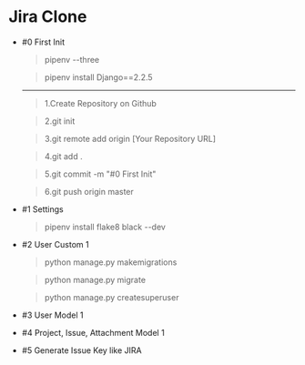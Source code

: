 # Jira Clone 

- #0 First Init 

    > pipenv --three 

    > pipenv install Django==2.2.5

    --------------------------------------------------------------
    
    > 1.Create Repository on Github 

    > 2.git init

    > 3.git remote add origin [Your Repository URL]

    > 4.git add .

    > 5.git commit -m "#0 First Init" 

    > 6.git push origin master 


- #1 Settings

    > pipenv install flake8 black --dev 

- #2 User Custom 1

    > python manage.py makemigrations

    > python manage.py migrate 

    > python manage.py createsuperuser 

- #3 User Model 1

- #4 Project, Issue, Attachment Model 1

- #5 Generate Issue Key like JIRA